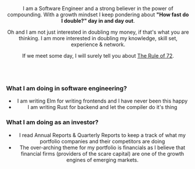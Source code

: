 <p align="center">
  I am a Software Engineer and a strong believer in the power of compounding. With a growth mindset I keep pondering about <b>"How fast do I double?" day in and day out</b>.
</p>
<p align="center">
Oh and I am not just interested in doubling my money, if that's what you are thinking. I am more interested in doubling my knowledge, skill set, experience & network.
</p>
<p align="center">
If we meet some day, I will surely tell you about <a href="https://en.wikipedia.org/wiki/Rule_of_72">The Rule of 72</a>.
</p>
<br><br>
<h3>What I am doing in software engineering?</h3>
<div align="center">
  <ul>
    <li> I am writing Elm for writing frontends and I have never been this happy </li>
    <li> I am writing Rust for backend and let the compiler do it's thing </li>
  </ul>
</div>

<h3>What I am doing as an investor?</h3>
<div align="center">
  <ul>
    <li> I read Annual Reports & Quarterly Reports to keep a track of what my portfolio companies and their competitors are doing </li>
    <li> The over-arching theme for my portfolio is financials as I believe that financial firms (providers of the scare capital) are one of the growth engines of emerging markets. </li>
  </ul>
</div>

